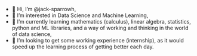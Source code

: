 - 👋 Hi, I’m @jack-sparrowh,
- 👀 I’m interested in Data Science and Machine Learning,
- 🌱 I’m currently learning mathematics (calculus), linear algebra, statistics, python and ML libraries, and a way of working and thinking in the world of data science,
- 💞️ I’m looking to get some working experience (internship), as it would speed up the learning process of getting better each day.

<!---
jack-sparrowh/jack-sparrowh is a ✨ special ✨ repository because its `README.md` (this file) appears on your GitHub profile.
You can click the Preview link to take a look at your changes.
--->
